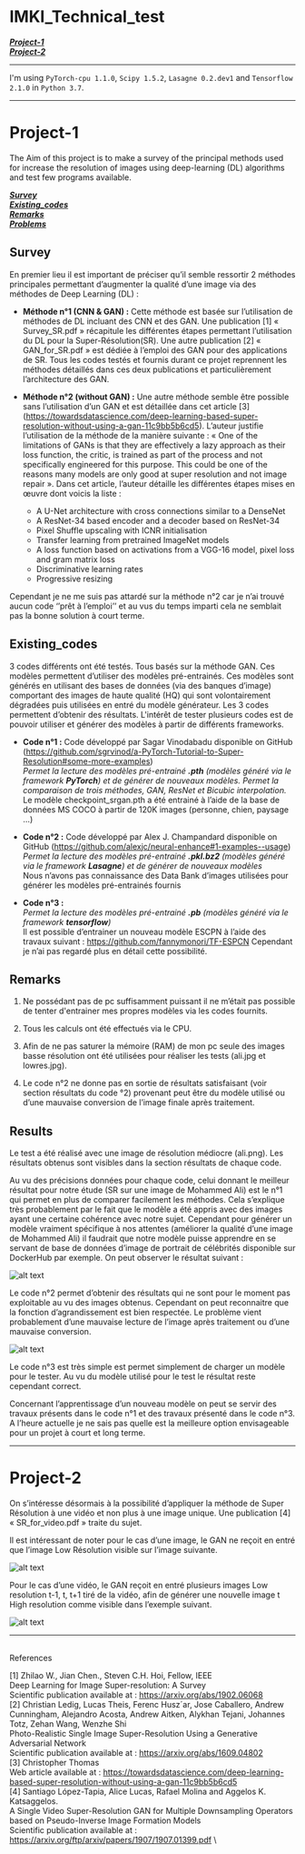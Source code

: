 # IMKI_Technical_test
[***Project-1***](https://github.com/Idelcads/IMKI_Technical_test#Project-1) \
[***Project-2***](https://github.com/Idelcads/IMKI_Technical_test#Project-2) 

---

I'm using `PyTorch-cpu 1.1.0`, `Scipy 1.5.2`, `Lasagne 0.2.dev1` and `Tensorflow 2.1.0` in `Python 3.7`.

---
# Project-1
The Aim of this project is to make a survey of the principal methods used for increase the resolution of images using deep-learning (DL) algorithms and test few programs available. 

[***Survey***](https://github.com/Idelcads/IMKI_Technical_test#Survey) \
[***Existing_codes***](https://github.com/Idelcads/IMKI_Technical_test#Existing_codes) \
[***Remarks***](https://github.com/Idelcads/IMKI_Technical_test#Remarks) \
[***Problems***](https://github.com/Idelcads/IMKI_Technical_test#Problems) 


## Survey
En premier lieu il est important de préciser qu’il semble ressortir 2 méthodes principales permettant d’augmenter la qualité d’une image via des méthodes de Deep Learning (DL) : 

* **Méthode n°1 (CNN & GAN) :** Cette méthode est basée sur l’utilisation de méthodes de DL incluant des CNN et des GAN. Une publication [1] « Survey_SR.pdf » récapitule les différentes étapes permettant l’utilisation du DL pour la Super-Résolution(SR). Une autre publication [2] « GAN_for_SR.pdf » est dédiée à l’emploi des GAN pour des applications de SR. Tous les codes testés et fournis durant ce projet reprennent les méthodes détaillés dans ces deux publications et particulièrement l’architecture des GAN. 

* **Méthode n°2 (without GAN) :** Une autre méthode semble être possible sans l’utilisation d’un GAN et est détaillée dans cet article [3] (https://towardsdatascience.com/deep-learning-based-super-resolution-without-using-a-gan-11c9bb5b6cd5). L’auteur justifie l’utilisation de la méthode de la manière suivante :   «  One of the limitations of GANs is that they are effectively a lazy approach as their loss function, the critic, is trained as part of the process and not specifically engineered for this purpose. This could be one of the reasons many models are only good at super resolution and not image repair ». Dans cet article, l’auteur détaille les différentes étapes mises en œuvre dont voicis la liste :
  * A U-Net architecture with cross connections similar to a DenseNet
  * A ResNet-34 based encoder and a decoder based on ResNet-34
  * Pixel Shuffle upscaling with ICNR initialisation
  * Transfer learning from pretrained ImageNet models
  * A loss function based on activations from a VGG-16 model, pixel loss and gram matrix loss
  * Discriminative learning rates
  * Progressive resizing 
 
Cependant je ne me suis pas attardé sur la méthode n°2 car je n’ai trouvé aucun code ‘’prêt à l’emploi’’ et au vus du temps imparti cela ne semblait pas la bonne solution à court terme. 


## Existing_codes

3 codes différents ont été testés. Tous basés sur la méthode GAN. Ces modèles permettent d’utiliser des modèles pré-entrainés. Ces modèles sont générés en utilisant des bases de données (via des banques d’image) comportant des images de haute qualité (HQ) qui sont volontairement dégradées puis utilisées en entré du modèle générateur. Les 3 codes permettent d’obtenir des résultats. L'intérêt de tester plusieurs codes est de pouvoir utiliser et générer des modèles à partir de différents frameworks.

* **Code n°1 :** Code développé par Sagar Vinodabadu disponible on GitHub (https://github.com/sgrvinod/a-PyTorch-Tutorial-to-Super-Resolution#some-more-examples) \
*Permet la lecture des modèles pré-entrainé **.pth** (modèles généré via le framework **PyTorch**) et de générer de nouveaux modèles. Permet la comparaison de trois méthodes, GAN, ResNet et Bicubic interpolation.*\
Le modèle checkpoint_srgan.pth a été entrainé à l’aide de la base de données MS COCO à partir de 120K images (personne, chien, paysage …)

* **Code n°2 :** Code développé par Alex J. Champandard disponible on GitHub (https://github.com/alexjc/neural-enhance#1-examples--usage) \
*Permet la lecture des modèles pré-entrainé **.pkl.bz2** (modèles généré via le framework **Lasagne**) et de générer de nouveaux modèles*\
Nous n’avons pas connaissance des Data Bank d’images utilisées pour générer les modèles pré-entrainés fournis

* **Code n°3 :** \
*Permet la lecture des modèles pré-entrainé **.pb** (modèles généré via le framework **tensorflow**)*\
Il est possible d’entrainer un nouveau modèle ESCPN à l’aide des travaux suivant : https://github.com/fannymonori/TF-ESPCN Cependant je n’ai pas regardé plus en détail cette possibilité. 

## Remarks

1. Ne possédant pas de pc suffisamment puissant il ne m’était pas possible de tenter d'entrainer mes propres modèles via les codes fournits.

2. Tous les calculs ont été effectués via le CPU.

3. Afin de ne pas saturer la mémoire (RAM) de mon pc seule des images basse résolution ont été utilisées pour réaliser les tests (ali.jpg et lowres.jpg).

4. Le code n°2 ne donne pas en sortie de résultats satisfaisant (voir section résultats du code °2) provenant peut être du modèle utilisé ou d’une mauvaise conversion de l’image finale après traitement.


## Results

Le test a été réalisé avec une image de résolution médiocre (ali.png). Les résultats obtenus sont visibles dans la section résultats de chaque code. 

Au vu des précisions données pour chaque code, celui donnant le meilleur résultat pour notre étude (SR sur une image de Mohammed Ali) est le n°1 qui permet en plus de comparer facilement les méthodes. Cela s’explique très probablement par le fait que le modèle a été appris avec des images ayant une certaine cohérence avec notre sujet. Cependant pour générer un modèle vraiment spécifique à nos attentes (améliorer la qualité d’une image de Mohammed Ali) il faudrait que notre modèle puisse apprendre en se servant de base de données d’image de portrait de célébrités disponible sur DockerHub par exemple. On peut observer le résultat suivant :  

![alt text](https://github.com/Idelcads/IMKI_Technical_test/blob/main/Images_readme/result_code1.bmp)

Le code n°2 permet d’obtenir des résultats qui ne sont pour le moment pas exploitable au vu des images obtenus. Cependant on peut reconnaitre que la fonction d’agrandissement est bien respectée. Le problème vient probablement d’une mauvaise lecture de l’image après traitement ou d’une mauvaise conversion. 

![alt text](https://github.com/Idelcads/IMKI_Technical_test/blob/main/Images_readme/result_code2.png)

Le code n°3 est très simple est permet simplement de charger un modèle pour le tester. Au vu du modèle utilisé pour le test le résultat reste cependant correct. 

Concernant l’apprentissage d’un nouveau modèle on peut se servir des travaux présents dans le code n°1 et des travaux présenté dans le code n°3. A l’heure actuelle je ne sais pas quelle est la meilleure option envisageable pour un projet à court et long terme.   


---

# Project-2

On s’intéresse désormais à la possibilité d’appliquer la méthode de Super Résolution à une vidéo et non plus à une image unique. Une publication [4] « SR_for_video.pdf » traite du sujet.

Il est intéressant de noter pour le cas d’une image, le GAN ne reçoit en entré que l’image Low Résolution visible sur l’image suivante.

![alt text](https://github.com/Idelcads/IMKI_Technical_test/blob/main/Images_readme/1.png)

Pour le cas d’une vidéo, le GAN reçoit en entré plusieurs images Low resolution t-1, t, t+1 tiré de la vidéo, afin de générer une nouvelle image t High resolution comme visible dans l’exemple suivant.

![alt text](https://github.com/Idelcads/IMKI_Technical_test/blob/main/Images_readme/2.png)

---
\
References

[1] Zhilao W., Jian Chen., Steven C.H. Hoi, Fellow, IEEE \
Deep Learning for Image Super-resolution: A Survey \
Scientific publication available at : https://arxiv.org/abs/1902.06068 \
[2] Christian Ledig, Lucas Theis, Ferenc Husz´ar, Jose Caballero, Andrew Cunningham, Alejandro Acosta, Andrew Aitken, Alykhan Tejani, Johannes Totz, Zehan Wang, Wenzhe Shi \
Photo-Realistic Single Image Super-Resolution Using a Generative Adversarial Network \
Scientific publication available at : https://arxiv.org/abs/1609.04802 \
[3] Christopher Thomas \
Web article available at : https://towardsdatascience.com/deep-learning-based-super-resolution-without-using-a-gan-11c9bb5b6cd5 \
[4] Santiago López-Tapia, Alice Lucas, Rafael Molina and Aggelos K. Katsaggelos. \
A Single Video Super-Resolution GAN for Multiple Downsampling Operators based on Pseudo-Inverse Image Formation Models \
Scientific publication available at : https://arxiv.org/ftp/arxiv/papers/1907/1907.01399.pdf \
